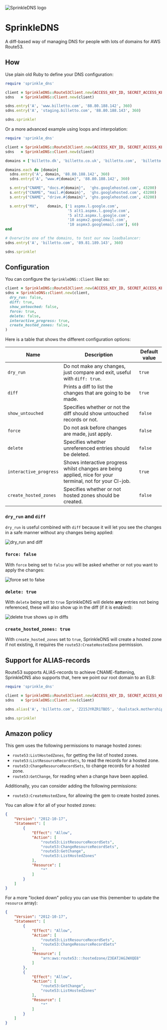 ![SprinkleDNS logo](logos/SDNS.png)

# SprinkleDNS

A diff-based way of managing DNS for people with lots of domains for AWS Route53.

## How

Use plain old Ruby to define your DNS configuration:

```ruby
require 'sprinkle_dns'

client = SprinkleDNS::Route53Client.new(ACCESS_KEY_ID, SECRET_ACCESS_KEY)
sdns   = SprinkleDNS::Client.new(client)

sdns.entry('A', 'www.billetto.com', '88.80.188.142', 360)
sdns.entry('A', 'staging.billetto.com', '88.80.188.143', 360)

sdns.sprinkle!
```

Or a more advanced example using loops and interpolation:

```ruby
require 'sprinkle_dns'

client = SprinkleDNS::Route53Client.new(ACCESS_KEY_ID, SECRET_ACCESS_KEY)
sdns   = SprinkleDNS::Client.new(client)

domains = ['billetto.dk', 'billetto.co.uk', 'billetto.com',  'billetto.se']

domains.each do |domain|
  sdns.entry('A', domain, '88.80.188.142', 360)
  sdns.entry('A', "www.#{domain}", '88.80.188.142', 360)

  s.entry("CNAME", "docs.#{domain}",  'ghs.googlehosted.com', 43200)
  s.entry("CNAME", "mail.#{domain}",  'ghs.googlehosted.com', 43200)
  s.entry("CNAME", "drive.#{domain}", 'ghs.googlehosted.com', 43200)

  s.entry("MX",    domain, ['1 aspmx.l.google.com',
                            '5 alt1.aspmx.l.google.com',
                            '5 alt2.aspmx.l.google.com',
                            '10 aspmx2.googlemail.com',
                            '10 aspmx3.googlemail.com'], 60)
end

# Overwrite one of the domains, to test our new loadbalancer:
sdns.entry('A', 'billetto.com', '89.81.189.143', 360)

sdns.sprinkle!
```

## Configuration

You can configure the `SprinkleDNS::Client` like so:

```ruby
client = SprinkleDNS::Route53Client.new(ACCESS_KEY_ID, SECRET_ACCESS_KEY)
sdns = SprinkleDNS::Client.new(client,
  dry_run: false,
  diff: true,
  show_untouched: false,
  force: true,
  delete: false,
  interactive_progress: true,
  create_hosted_zones: false,
)
```

Here is a table that shows the different configuration options:

| Name                   | Description                                                                                               | Default value |
|------------------------|-----------------------------------------------------------------------------------------------------------|---------------|
| `dry_run`              | Do not make any changes, just compare and exit, useful with `diff: true`.                                 | `true`        |
| `diff`                 | Prints a diff to list the changes that are going to be made.                                              | `true`        |
| `show_untouched`       | Specifies whether or not the diff should show untouched records or not.                                   | `false`       |
| `force`                | Do not ask before changes are made, just apply.                                                           | `false`       |
| `delete`               | Specifies whether unreferenced entries should be deleted.                                                 | `false`       |
| `interactive_progress` | Shows interactive progress whilst changes are being applied, nice for your terminal, not for your CI-job. | `true`        |
| `create_hosted_zones`  | Specifies whether or not hosted zones should be created.                                                  | `false`       |

### `dry_run` and `diff`

`dry_run` is useful combined with `diff` because it will let you see the changes in a safe manner without any changes being applied:

![dry_run and diff](readme_files/dry_run_and_diff.png)

### `force: false`

With `force` being set to `false` you will be asked whether or not you want to apply the changes:

![force set to false](readme_files/force_false.png)

### `delete: true`

With `delete` being set to `true` SprinkleDNS will delete **any** entries not being referenced, these will also show up in the diff (if it is enabled):

![delete true shows up in diffs](readme_files/delete_true_and_diff.png)

### `create_hosted_zones: true`

With `create_hosted_zones` set to `true`, SprinkleDNS will create a hosted zone if not existing, it requires the `route53:CreateHostedZone` permission.

## Support for ALIAS-records

Route53 supports ALIAS-records to achieve CNAME-flattening, SprinkleDNS also supports that, here we point our root domain to an ELB:

```ruby
require 'sprinkle_dns'

client = SprinkleDNS::Route53Client.new(ACCESS_KEY_ID, SECRET_ACCESS_KEY)
sdns   = SprinkleDNS::Client.new(client)

sdns.alias('A', 'billetto.com', 'Z215JYRZR1TBD5', 'dualstack.mothership-test-elb-546580691.eu-central-1.elb.amazonaws.com')

sdns.sprinkle!
```

## Amazon policy

This gem uses the following permissions to manage hosted zones:

- `route53:ListHostedZones`, for getting the list of hosted zones.
- `route53:ListResourceRecordSets`, to read the records for a hosted zone.
- `route53:ChangeResourceRecordSets`, to change records for a hosted zone.
- `route53:GetChange`, for reading when a change have been applied.

Additionally, you can consider adding the following permissions:

- `route53:CreateHostedZone`, for allowing the gem to create hosted zones.

You can allow it for all of your hosted zones:

```json
{
    "Version": "2012-10-17",
    "Statement": [
        {
            "Effect": "Allow",
            "Action": [
                "route53:ListResourceRecordSets",
                "route53:ChangeResourceRecordSets",
                "route53:GetChange",
                "route53:ListHostedZones"
            ],
            "Resource": [
                "*"
            ]
        }
    ]
}
```

For a more "locked down" policy you can use this (remember to update the `resource` array):

```json
{
    "Version": "2012-10-17",
    "Statement": [
        {
            "Effect": "Allow",
            "Action": [
                "route53:ListResourceRecordSets",
                "route53:ChangeResourceRecordSets"
            ],
            "Resource": [
                "arn:aws:route53:::hostedzone/Z3EATJAGJWXQE8"
            ]
        },
        {
            "Effect": "Allow",
            "Action": [
                "route53:GetChange",
                "route53:ListHostedZones"
            ],
            "Resource": [
                "*"
            ]
        }
    ]
}
```
